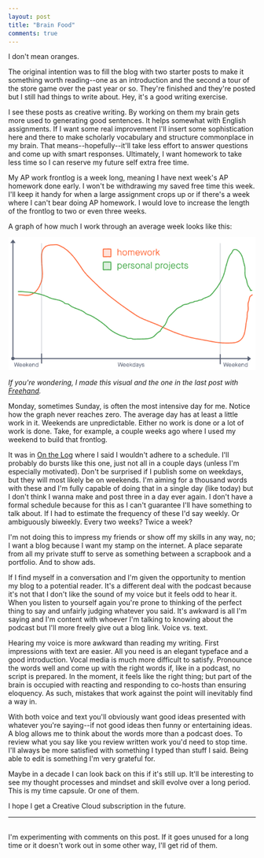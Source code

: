 ```yaml
---
layout: post
title: "Brain Food"
comments: true
---
```


I don't mean oranges.

The original intention was to fill the blog with two starter posts to make it something worth reading--one as an introduction and the second a tour of the store game over the past year or so.
They're finished and they're posted but I still had things to write about.
Hey, it's a good writing exercise.

I see these posts as creative writing.
By working on them my brain gets more used to generating good sentences.
It helps somewhat with English assignments.
If I want some real improvement I'll insert some sophistication here and there to make scholarly vocabulary and structure commonplace in my brain.
That means--hopefully--it'll take less effort to answer questions and come up with smart responses.
Ultimately, I want homework to take less time so I can reserve my future self extra free time.

My AP work frontlog is a week long, meaning I have next week's AP homework done early.
I won't be withdrawing my saved free time this week.
I'll keep it handy for when a large assignment crops up or if there's a week where I can't bear doing AP homework.
I would love to increase the length of the frontlog to two or even three weeks.

A graph of how much I work through an average week looks like this:

![Graph of work over a week][graph]

*If you're wondering, I made this visual and the one in the last post with [Freehand][freehand].*

Monday, sometimes Sunday, is often the most intensive day for me.
Notice how the graph never reaches zero.
The average day has at least a little work in it.
Weekends are unpredictable. Either no work is done or a lot of work is done.
Take, for example, a couple weeks ago where I used my weekend to build that frontlog.

It was in [On the Log][firstPost] where I said I wouldn't adhere to a schedule.
I'll probably do bursts like this one, just not all in a couple days (unless I'm especially motivated).
Don't be surprised if I publish some on weekdays, but they will most likely be on weekends.
I'm aiming for a thousand words with these and I'm fully capable of doing that in a single day (like today) but I don't think I wanna make and post three in a day ever again.
I don't have a formal schedule because for this as I can't guarantee I'll have something to talk about. If I had to estimate the frequency of these I'd say weekly. 
Or ambiguously biweekly.
Every two weeks?
Twice a week?

I'm not doing this to impress my friends or show off my skills in any way, no; I want a blog because I want my stamp on the internet.
A place separate from all my private stuff to serve as something between a scrapbook and a portfolio.
And to show ads.

If I find myself in a conversation and I'm given the opportunity to mention my blog to a potential reader.
It's a different deal with the podcast because it's not that I don't like the sound of my voice but it feels odd to hear it.
When you listen to yourself again you're prone to thinking of the perfect thing to say and unfairly judging whatever you said.
It's awkward is all I'm saying and I'm content with whoever I'm talking to knowing about the podcast but I'll more freely give out a blog link.
Voice vs. text.

Hearing my voice is more awkward than reading my writing.
First impressions with text are easier.
All you need is an elegant typeface and a good introduction.
Vocal media is much more difficult to satisfy.
Pronounce the words well and come up with the right words if, like in a podcast, no script is prepared.
In the moment, it feels like the right thing; but part of the brain is occupied with reacting and responding to co-hosts than ensuring eloquency.
As such, mistakes that work against the point will inevitably find a way in.

With both voice and text you'll obviously want good ideas presented with whatever you're saying--if not good ideas then funny or entertaining ideas.
A blog allows me to think about the words more than a podcast does.
To review what you say like you review written work you'd need to stop time.
I'll always be more satisfied with something I typed than stuff I said.
Being able to edit is something I'm very grateful for.

Maybe in a decade I can look back on this if it's still up.
It'll be interesting to see my thought processes and mindset and skill evolve over a long period.
This is my time capsule.
Or one of them.

I hope I get a Creative Cloud subscription in the future.

---
<br>
I'm experimenting with comments on this post.
If it goes unused for a long time or it doesn't work out in some other way, I'll get rid of them.

[graph]: /assets/images/workGraph.png
[freehand]: https://www.invisionapp.com/freehand
[firstPost]: /2021/02/27/on-the-log.html